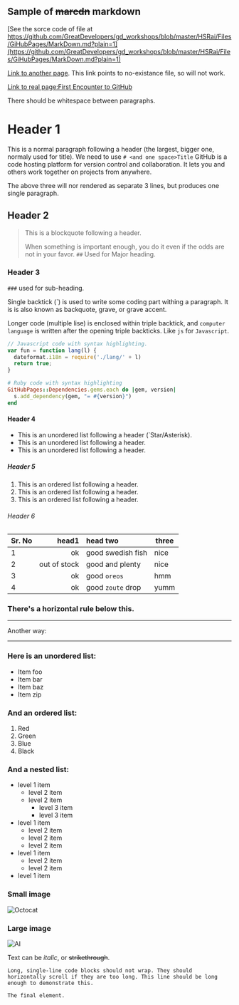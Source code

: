 ## Sample of ~~marcdn~~ markdown

[See the sorce code of file at https://github.com/GreatDevelopers/gd_workshops/blob/master/HSRai/Files/GiHubPages/MarkDown.md?plain=1](https://github.com/GreatDevelopers/gd_workshops/blob/master/HSRai/Files/GiHubPages/MarkDown.md?plain=1)

[Link to another page](./another-page.html). This link points to no-existance file, so will not work.

[Link to real page:First Encounter to GitHub](taskStatement.md)

There should be whitespace between paragraphs.

# Header 1

This is a normal paragraph following a header (the largest, bigger one, normaly used for title). We need to use `# <and one space>Title`
GitHub is a code hosting platform for version control and collaboration.
It lets you and others work together on projects from anywhere.

The above three will nor rendered as separate 3 lines, but produces one single paragraph.

## Header 2

> This is a blockquote following a header.
>
> When something is important enough, you do it even if the odds are not in your favor. `##` Used for Major heading. 

### Header 3

`###` used for sub-heading.

Single backtick (`) is used to write some coding part withing a paragraph. It is is also
known as backquote, grave, or grave accent.

Longer code (multiple lise) is enclosed within triple backtick, and `computer language` is written after the
opening triple backticks. Like `js` for `Javascript`.

```js
// Javascript code with syntax highlighting.
var fun = function lang(l) {
  dateformat.i18n = require('./lang/' + l)
  return true;
}
```

```ruby
# Ruby code with syntax highlighting
GitHubPages::Dependencies.gems.each do |gem, version|
  s.add_dependency(gem, "= #{version}")
end
```

#### Header 4

* This is an unordered list following a header (`Star/Asterisk<Space>).
* This is an unordered list following a header.
* This is an unordered list following a header.

##### Header 5

1. This is an ordered list following a header.
1. This is an ordered list following a header.
1. This is an ordered list following a header.

###### Header 6

| Sr. No | head1        | head two          | three |
|--------|-------------:|:------------------|-------|
|   1    | ok           | good swedish fish | nice  |
| 2      | out of stock | good and plenty   |         nice       |
|   3    | ok           | good `oreos`      | hmm   |
|   4    | ok           | good `zoute` drop | yumm  |

### There's a horizontal rule below this.

***

Another way:

---

### Here is an unordered list:

* Item foo
* Item bar
* Item baz
* Item zip

### And an ordered list:

1. Red
1. Green
1. Blue
1. Black

### And a nested list:

- level 1 item
  - level 2 item
  - level 2 item
    - level 3 item
    - level 3 item
- level 1 item
  - level 2 item
  - level 2 item
  - level 2 item
- level 1 item
  - level 2 item
  - level 2 item
- level 1 item

### Small image

![Octocat](https://github.githubassets.com/images/icons/emoji/octocat.png)

### Large image

![AI](https://upload.wikimedia.org/wikipedia/commons/thumb/2/27/Kismet-IMG_6007-gradient.jpg/800px-Kismet-IMG_6007-gradient.jpg)

Text can be _italic_, or ~~strikethrough~~.

```
Long, single-line code blocks should not wrap. They should horizontally scroll if they are too long. This line should be long enough to demonstrate this.
```

```
The final element.
```
